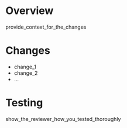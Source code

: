 # Overview

provide_context_for_the_changes

# Changes

- change_1
- change_2
- ...

# Testing

show_the_reviewer_how_you_tested_thoroughly
